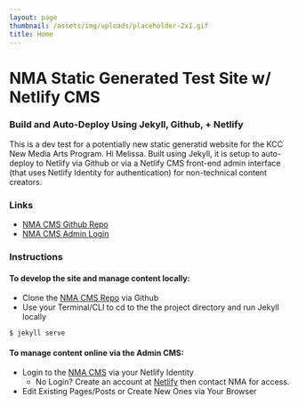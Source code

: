 ```yaml
---
layout: page
thumbnail: /assets/img/uploads/placeholder-2x1.gif
title: Home
---
```

# NMA Static Generated Test Site w/ Netlify CMS

### Build and Auto-Deploy Using Jekyll, Github, + Netlify

This is a dev test for a potentially new static generatid website for the KCC New Media Arts Program. Hi Melissa. Built using Jekyll, it is setup to auto-deploy to Netlify via Github or via a Netlify CMS front-end admin interface (that uses Netlify Identity for authentication) for non-technical content creators.  

### Links

* [NMA CMS Github Repo](https://github.com/kccnma/cms)
* [NMA CMS Admin Login](https://nma.netlify.com/admin/)

### Instructions

#### To develop the site and manage content locally:

* Clone the [NMA CMS Repo](https://github.com/kccnma/cms) via Github
* Use your Terminal/CLI to cd to the the project directory and run Jekyll locally 


```
$ jekyll serve
```

#### To manage content online via the Admin CMS:

* Login to the [NMA CMS](https://nma.netlify.com/admin/) via your Netlify Identity
  * No Login? Create an account at [Netlify](https://app.netlify.com) then contact NMA for access.
* Edit Existing Pages/Posts or Create New Ones via Your Browser
